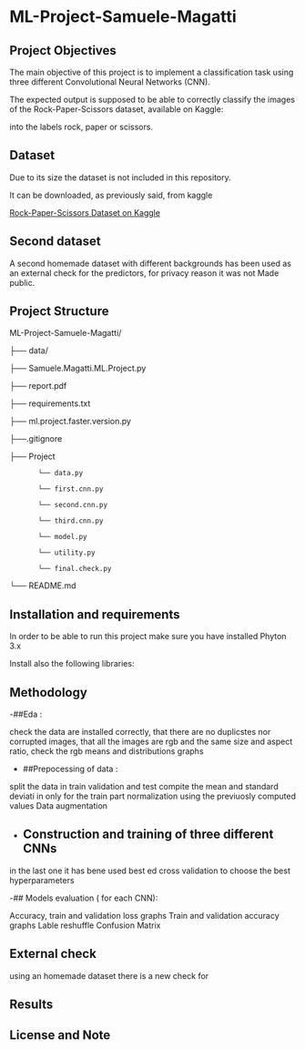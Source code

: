---
---

# ML-Project-Samuele-Magatti



## Project Objectives 

The main objective of this project is to implement a classification task using three different Convolutional Neural Networks (CNN). 

The expected output is supposed to be able to correctly classify the images of the Rock-Paper-Scissors dataset, available on Kaggle: [](https://www.kaggle.com/datasets/drgfreeman/rockpaperscissors) 

into the labels rock, paper or scissors.  

 

## Dataset

Due to its size the dataset is not included in this repository.

It can be downloaded, as previously said, from kaggle [](https://www.kaggle.com/datasets/drgfreeman/rockpaperscissors)



[Rock-Paper-Scissors Dataset on Kaggle](https://www.kaggle.com/datasets/drgfreeman/rockpaperscissors)



## Second dataset

A second homemade dataset with different backgrounds has been used as an external check for the predictors, for privacy reason it was not Made public.



## Project Structure

ML-Project-Samuele-Magatti/

├── data/

├── Samuele.Magatti.ML.Project.py

├── report.pdf

├── requirements.txt

├── ml.project.faster.version.py

├──.gitignore

├── Project

           └── data.py

           └── first.cnn.py

           └── second.cnn.py

           └── third.cnn.py

           └── model.py

           └── utility.py

           └── final.check.py

└── README.md



## Installation and requirements

In order to be able to run this project make sure you have installed Phyton 3.x

Install also the following libraries:



## Methodology



-##Eda :



check the data are installed correctly, that there are no duplicstes nor corrupted images, that all the images are rgb and the same size and aspect ratio, 
check the rgb means and distributions
graphs 


- ##Prepocessing of data : 



split the data in train validation and test
compite the mean and standard deviati in only for the train part
normalization using the previuosly computed values
Data augmentation 


- ## Construction and training of three different CNNs

in the last one it has bene used best ed cross validation to choose the best hyperparameters 


-## Models evaluation ( for each CNN):



Accuracy, 
train and validation loss graphs
Train and validation accuracy graphs
Lable reshuffle 
Confusion Matrix 


## External check
using an homemade dataset there is a new check for 
## Results



## License and Note

